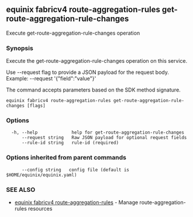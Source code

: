 ## equinix fabricv4 route-aggregation-rules get-route-aggregation-rule-changes

Execute get-route-aggregation-rule-changes operation

### Synopsis

Execute the get-route-aggregation-rule-changes operation on this service.

Use --request flag to provide a JSON payload for the request body.
Example: --request '{"field":"value"}'

The command accepts parameters based on the SDK method signature.

```
equinix fabricv4 route-aggregation-rules get-route-aggregation-rule-changes [flags]
```

### Options

```
  -h, --help             help for get-route-aggregation-rule-changes
      --request string   Raw JSON payload for optional request fields
      --rule-id string   rule-id (required)
```

### Options inherited from parent commands

```
      --config string   config file (default is $HOME/equinix/equinix.yaml)
```

### SEE ALSO

* [equinix fabricv4 route-aggregation-rules](equinix_fabricv4_route-aggregation-rules.md)	 - Manage route-aggregation-rules resources

